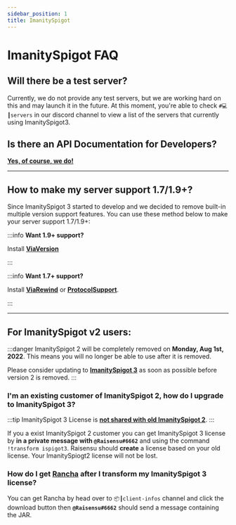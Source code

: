 ```yaml
---
sidebar_position: 1
title: ImanitySpigot
---
```


# ImanitySpigot FAQ

## Will there be a test server?

Currently, we do not provide any test servers, but we are working hard on this and may launch it in the future.
At this moment, you're able to check `#💻┃servers` in our discord channel to view a list of the servers that currently
using ImanitySpigot3.

## Is there an API Documentation for Developers?

[**Yes, of course, we do!**](/category/imanityspigot-api "Developer API")

---

## How to make my server support 1.7/1.9+?

Since ImanitySpigot 3 started to develop and we decided to remove built-in multiple version support features. You
can use these method below to make your server support 1.7/1.9+:

:::info **Want 1.9+ support?**

Install **[ViaVersion](https://www.spigotmc.org/resources/viaversion.19254/ "ViaVersion - allowing 1.9.x players and above to connect")**

:::

:::info **Want 1.7+ support?**

Install **[ViaRewind](https://www.spigotmc.org/resources/viarewind.52109/ "ViaRewind - allowing 1.7.x and 1.8.x players to connect")**
or **[ProtocolSupport](https://protocol.support/old/)**.

:::

---

## For ImanitySpigot v2 users:

:::danger
ImanitySpigot 2 will be completely removed on **Monday, Aug 1st, 2022**. This means you will no longer be able to use
after it is removed.

Please consider updating to [**ImanitySpigot
3**](#im-an-existing-customer-of-imanityspigot-2-how-do-i-upgrade-to-imanityspigot-3) as soon as possible before version
2 is removed.
:::

### I'm an existing customer of ImanitySpigot 2, how do I upgrade to ImanitySpigot 3?

:::tip
ImanitySpigot 3 License is <u>**not shared with old ImanitySpigot 2**</u>.
:::

If you a exist ImanitySpigot 2 customer you can get ImanitySpigot 3 license by **in a private message
with `@Raisensu#6662`**
and using the command `!transform ispigot3`. Raisensu should **create** a license based on your old license. Your
ImanitySpiogt2
license will not be lost.

### How do I get [Rancha](rancha#what-is-rancha) after I transform my ImanitySpigot 3 license?

You can get Rancha by head over to `📦┃client-infos` channel and click the download button then **`@Raisensu#6662`**
should send a message containing the JAR.


